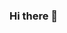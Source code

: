 ### Hi there 👋

<!--
**rukiyesenturk/rukiyesenturk** is a ✨ _special_ ✨ repository because its `README.md` (this file) appears on your GitHub profile.

Here are some ideas to get you started:

- 🔭 I’m currently working on C#
- 🌱 I’m currently learning everything 🤣
- 🤔 How can i improve in coding i need help
- 💬 Ask me about ...
- 📫 How to reach me: rukiyeyagmur28@gmail.com
- ⚡ Fun fact: I like to painting and read book
-
- 
-->
